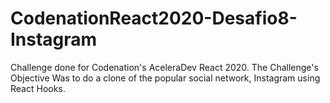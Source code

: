 # CodenationReact2020-Desafio8-Instagram
Challenge done for Codenation's AceleraDev React 2020. The Challenge's Objective Was to do a clone of the popular social network, Instagram using React Hooks.
